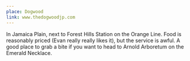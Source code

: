 ```yaml
---
place: Dogwood
link: www.thedogwoodjp.com
---
```

In Jamaica Plain, next to Forest Hills Station on the Orange Line. Food is reasonably priced (Evan really really likes it), but the service is awful. A good place to grab a bite if you want to head to Arnold Arboretum on the Emerald Necklace.